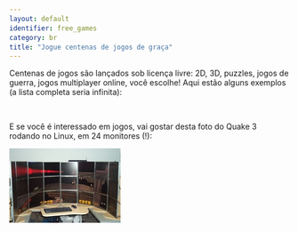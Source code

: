 ```yaml
---
layout: default
identifier: free_games
category: br
title: "Jogue centenas de jogos de graça"
---
```


Centenas de jogos são lançados sob licença livre: 2D, 3D, puzzles, jogos de guerra, jogos multiplayer online, você escolhe! Aqui estão alguns exemplos (a lista completa seria infinita):

<div id="items">



<br class="clearboth" />


E se você é interessado em jogos, vai gostar desta foto do Quake 3 rodando no Linux, em 24 monitores (!):

<a href="/img/free_games_quake_24_screens.jpg"><img src="/img/free_games_quake_24_screens_thumb.jpg" /></a>




